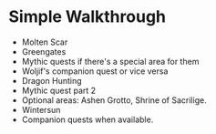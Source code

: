 # Simple Walkthrough

- Molten Scar
- Greengates
- Mythic quests if there's a special area for them
- Woljif's companion quest or vice versa
- Dragon Hunting
- Mythic quest part 2
- Optional areas: Ashen Grotto, Shrine of Sacrilige.
- Wintersun
- Companion quests when available.
